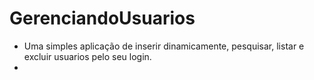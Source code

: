 # GerenciandoUsuarios
*  Uma simples aplicação de inserir dinamicamente, pesquisar, listar e excluir usuarios pelo seu login.
*   
